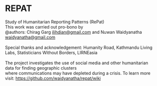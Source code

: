 # REPAT
Study of Humanitarian Reporting Patterns (RePat)<br />
This work was carried out pro-bono by<br />
@authors: Chirag Garg <ilihdian@gmail.com> and Nuwan Waidyanatha <waidyanatha@gmail.com><br />
<br />
Special thanks and acknowledgement: Humanity Road, Kathmandu Living Labs, Statisticians Without Borders, LIRNEasia<br />
<br />
The project investigates the use of social media and other humanitarian data for finding geographic clusters<br /> 
where communications may have depleted during a crisis. To learn more visit: https://github.com/waidyanatha/repat/wiki <br />
